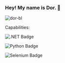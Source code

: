 ### Hey! My name is Dor.  :space_invader:

![dor-bl](https://komarev.com/ghpvc/?username=Dor-bl)

Capabilities: 

![.NET Badge](https://img.shields.io/badge/.NET-purple)

![Python Badge](https://img.shields.io/badge/Python-blue)

![Selenium Badge](https://img.shields.io/badge/Selenium-Test%20Automation-brightgreen)
